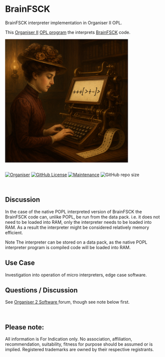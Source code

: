 # BrainFSCK
BrainFSCK interpreter implementation in Organiser II OPL.

This <a href="https://en.wikipedia.org/wiki/Psion_Organiser"> Organiser II</a> <a href="https://en.wikipedia.org/wiki/Open_Programming_Language">OPL program</a> the interprets <a href="https://en.wikipedia.org/wiki/Brainfuck">BrainFSCK</a> code.  

<div align="center">
  <div style="display: flex; align-items: flex-start;">
    <img src="https://github.com/nofitnessforpurpose/BrainFSCK/blob/main/images/BFSCK-01.png?raw=true" width="400px" alt="NotFitForPurpose Image copyright (c) 20 August 2025 nofitnessforpurpose All Rights Reserved">
  </div>
</div>
<BR>

[![Organiser](https://img.shields.io/badge/gadget-Organiser_II-blueviolet.svg?%3D&style=flat-square)](https://en.wikipedia.org/wiki/Psion_Organiser)
[![GitHub License](https://img.shields.io/github/license/nofitnessforpurpose/BrainFSCK?style=flat-square)](https://github.com/nofitnessforpurpose/BrainFSCK/blob/main/LICENSE)
[![Maintenance](https://img.shields.io/badge/maintained%3F-yes-green.svg?style=flat-square)](https://github.com/nofitnessforpurpose/BrainFSCK/graphs/commit-activity)
![GitHub repo size](https://img.shields.io/github/repo-size/nofitnessforpurpose/BrainFSCK?style=flat-square)

<br>  

## Discussion
In the case of the native POPL interpreted version of BrainFSCK the BrainFSCK code can, unlike POPL, be run from the data pack. i.e. it does not need to be loaded into RAM, only the interpreter needs to be loaded into RAM. As a result the interpreter might be considered relatively memory efficient.

Note
The interpreter can be stored on a data pack, as the native POPL interpreter  program is compiled code will be loaded into RAM. 

## Use Case
Investigation into operation of micro interpreters, edge case software.

## Questions / Discussion
See <a target="_blank" rel="noopener noreferrer" href="https://www.organiser2.com/"> Organiser 2 Software </a> forum, though see note below first.

<BR>

## Please note:  
All information is For Indication only.
No association, affiliation, recommendation, suitability, fitness for purpose should be assumed or is implied.
Registered trademarks are owned by their respective registrants.
